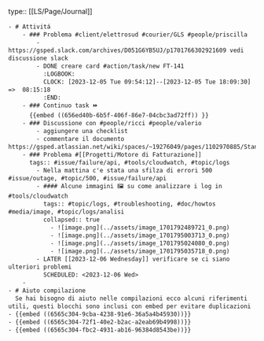 type:: [[LS/Page/Journal]]

	- # Attivitá
		- ### Problema #client/elettrosud #courier/GLS #people/priscilla
			- https://gsped.slack.com/archives/D051G6YB5UJ/p1701766302921609 vedi discussione slack
			- DONE creare card #action/task/new FT-141
			  :LOGBOOK:
			  CLOCK: [2023-12-05 Tue 09:54:12]--[2023-12-05 Tue 18:09:30] =>  08:15:18
			  :END:
		- ### Continuo task ⏩️
		  {{embed ((656ed40b-6b5f-406f-86e7-04cbc3ad72ff)) }}
		- ### Discussione con #people/ricci #people/valerio
			- aggiungere una checklist
			- commentare il documento https://gsped.atlassian.net/wiki/spaces/~19276049/pages/1102970885/Standup
		- ### Problema #[[Progetti/Motore di Fatturazione]]
		  tags:: #issue/failure/api, #tools/cloudwatch, #topic/logs
			- Nella mattina c'e stata una sfilza di errori 500 #issue/outage, #topic/500, #issue/failure/api
			- #### Alcune immagini 🖼️ su come analizzare i log in #tools/cloudwatch
			  tags:: #topic/logs, #troubleshooting, #doc/howtos #media/image, #topic/logs/analisi
			  collapsed:: true
				- ![image.png](../assets/image_1701792489721_0.png)
				- ![image.png](../assets/image_1701795003713_0.png)
				- ![image.png](../assets/image_1701795024080_0.png)
				- ![image.png](../assets/image_1701795035718_0.png)
			- LATER [[2023-12-06 Wednesday]] verificare se ci siano ulteriori problemi
			  SCHEDULED: <2023-12-06 Wed>
		-
	- # Aiuto compilazione
	  Se hai bisogno di aiuto nelle compilazioni ecco alcuni riferimenti utili, questi blocchi sono inclusi con embed per evitare duplicazioni
	- {{embed ((6565c304-9cba-4238-91e6-36a5a4b45930))}}
	- {{embed ((6565c304-72f1-40e2-b2ac-a2eab69b4998))}}
	- {{embed ((6565c304-fbc2-4931-ab16-96384d8543be))}}
